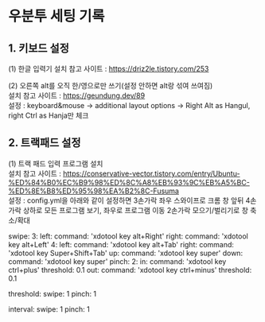 # 우분투 세팅 기록  

## 1. 키보드 설정
(1) 한글 입력기 설치
참고 사이트 : https://driz2le.tistory.com/253  

(2) 오른쪽 alt를 오직 한/영으로만 쓰기(설정 안하면 alt랑 섞여 쓰여짐)  
설치 참고 사이트 : https://geundung.dev/89  
설정 : keyboard&mouse -> additional layout options -> Right Alt as Hangul, right Ctrl as Hanja만 체크  

## 2. 트랙패드 설정
(1) 트랙 패드 입력 프로그램 설치  
설치 참고 사이트 : https://conservative-vector.tistory.com/entry/Ubuntu-%ED%84%B0%EC%B9%98%ED%8C%A8%EB%93%9C%EB%A5%BC-%ED%8E%B8%ED%95%98%EA%B2%8C-Fusuma  
설정 :
config.yml을 아래와 같이 설정하면
3손가락 좌우 스와이프로 크롬 창 앞뒤
4손가락 상하로 모든 프로그램 보기, 좌우로 프로그램 이동
2손가락 모으기/벌리기로 창 축소/확대

swipe:
  3:
    left:
      command: 'xdotool key alt+Right'
    right:
      command: 'xdotool key alt+Left'
  4:
    left:
      command: 'xdotool key alt+Tab'
    right:
      command: 'xdotool key Super+Shift+Tab'
    up:
      command: 'xdotool key super'
    down:
      command: 'xdotool key super'
pinch:
  2:
    in:
      command: 'xdotool key ctrl+plus'
      threshold: 0.1
    out:
      command: 'xdotool key ctrl+minus'
      threshold: 0.1

threshold:
  swipe: 1
  pinch: 1
 
interval:
  swipe: 1
  pinch: 1
